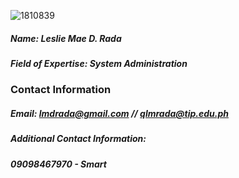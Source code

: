 ![1810839](https://user-images.githubusercontent.com/75519550/101239406-4884a380-3722-11eb-82f0-81e45c9e8ad9.jpg)
##### Name: Leslie Mae D. Rada
##### Field of Expertise: System Administration


### Contact Information
##### Email: lmdrada@gmail.com // qlmrada@tip.edu.ph
##### Additional Contact Information:
##### 09098467970 - Smart
